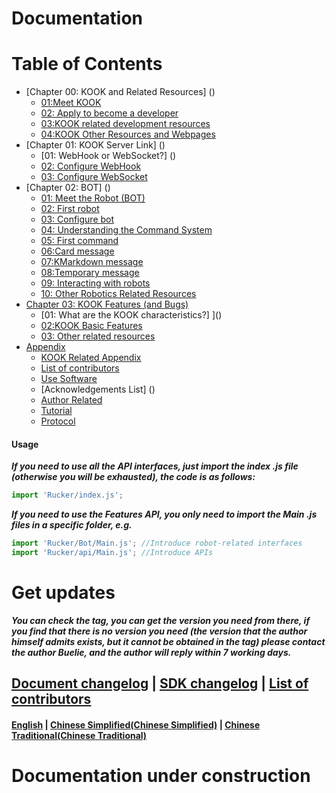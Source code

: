 # Documentation

# Table of Contents
* [Chapter 00: KOOK and Related Resources] ()
  * [01:Meet KOOK]()
  * [02: Apply to become a developer]()
  * [03:KOOK related development resources]()
  * [04:KOOK Other Resources and Webpages]()
* [Chapter 01: KOOK Server Link] ()
  * [01: WebHook or WebSocket?] ()
  * [02: Configure WebHook]()
  * [03: Configure WebSocket]()
* [Chapter 02: BOT] ()
  * [01: Meet the Robot (BOT)]()
  * [02: First robot]()
  * [03: Configure bot]()
  * [04: Understanding the Command System]()
  * [05: First command]()
  * [06:Card message]()
  * [07:KMarkdown message]()
  * [08:Temporary message]()
  * [09: Interacting with robots]()
  * [10: Other Robotics Related Resources]()
* [Chapter 03: KOOK Features (and Bugs)]()
  * [01: What are the KOOK characteristics?] ]()
  * [02:KOOK Basic Features]()
  * [03: Other related resources]()
* [Appendix]()
  * [KOOK Related Appendix]()
  * [List of contributors]()
  * [Use Software]()
  * [Acknowledgements List] ()
  * [Author Related]()
  * [Tutorial]()
  * [Protocol]()

#### Usage
***If you need to use all the API interfaces, just import the index .js file (otherwise you will be exhausted), the code is as follows:***
```javascript
import 'Rucker/index.js';
```
***If you need to use the Features API, you only need to import the Main .js files in a specific folder, e.g.***
```javascript
import 'Rucker/Bot/Main.js'; //Introduce robot-related interfaces
import 'Rucker/api/Main.js'; //Introduce APIs
```

# Get updates
***You can check the tag, you can get the version you need from there, if you find that there is no version you need (the version that the author himself admits exists, but it cannot be obtained in the tag) please contact the author Buelie, and the author will reply within 7 working days.***

## [Document changelog]() | [SDK changelog]() | [List of contributors]() 
#### [English]() | [Chinese Simplified(Chinese Simplified)]() | [Chinese Traditional(Chinese Traditional)]()
# Documentation under construction
